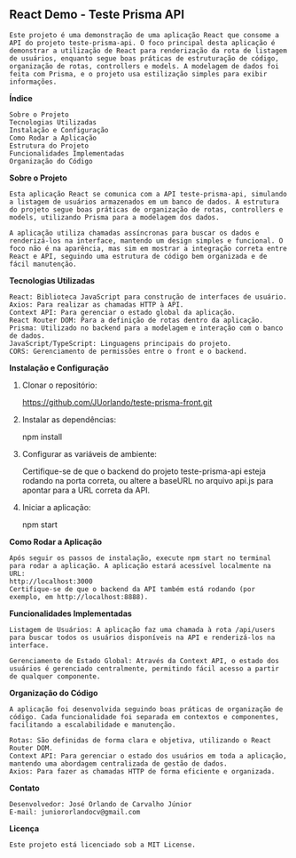 ## React Demo - Teste Prisma API

    Este projeto é uma demonstração de uma aplicação React que consome a API do projeto teste-prisma-api. O foco principal desta aplicação é demonstrar a utilização de React para renderização da rota de listagem de usuários, enquanto segue boas práticas de estruturação de código, organização de rotas, controllers e models. A modelagem de dados foi feita com Prisma, e o projeto usa estilização simples para exibir informações.

**Índice**

    Sobre o Projeto
    Tecnologias Utilizadas
    Instalação e Configuração
    Como Rodar a Aplicação
    Estrutura do Projeto
    Funcionalidades Implementadas
    Organização do Código

**Sobre o Projeto**

    Esta aplicação React se comunica com a API teste-prisma-api, simulando a listagem de usuários armazenados em um banco de dados. A estrutura do projeto segue boas práticas de organização de rotas, controllers e models, utilizando Prisma para a modelagem dos dados.

    A aplicação utiliza chamadas assíncronas para buscar os dados e renderizá-los na interface, mantendo um design simples e funcional. O foco não é na aparência, mas sim em mostrar a integração correta entre React e API, seguindo uma estrutura de código bem organizada e de fácil manutenção.

**Tecnologias Utilizadas**

    React: Biblioteca JavaScript para construção de interfaces de usuário.
    Axios: Para realizar as chamadas HTTP à API.
    Context API: Para gerenciar o estado global da aplicação.
    React Router DOM: Para a definição de rotas dentro da aplicação.
    Prisma: Utilizado no backend para a modelagem e interação com o banco de dados.
    JavaScript/TypeScript: Linguagens principais do projeto.
    CORS: Gerenciamento de permissões entre o front e o backend.

**Instalação e Configuração**

1. Clonar o repositório:

    https://github.com/JUorlando/teste-prisma-front.git

2. Instalar as dependências:

    npm install

3. Configurar as variáveis de ambiente:

    Certifique-se de que o backend do projeto teste-prisma-api esteja rodando na porta correta, ou altere a baseURL no arquivo api.js para apontar para a URL correta da API.

4. Iniciar a aplicação:

    npm start

**Como Rodar a Aplicação**

    Após seguir os passos de instalação, execute npm start no terminal para rodar a aplicação. A aplicação estará acessível localmente na URL:
    http://localhost:3000
    Certifique-se de que o backend da API também está rodando (por exemplo, em http://localhost:8888).

**Funcionalidades Implementadas**

    Listagem de Usuários: A aplicação faz uma chamada à rota /api/users para buscar todos os usuários disponíveis na API e renderizá-los na interface.

    Gerenciamento de Estado Global: Através da Context API, o estado dos usuários é gerenciado centralmente, permitindo fácil acesso a partir de qualquer componente.

**Organização do Código**

    A aplicação foi desenvolvida seguindo boas práticas de organização de código. Cada funcionalidade foi separada em contextos e componentes, facilitando a escalabilidade e manutenção.

    Rotas: São definidas de forma clara e objetiva, utilizando o React Router DOM.
    Context API: Para gerenciar o estado dos usuários em toda a aplicação, mantendo uma abordagem centralizada de gestão de dados.
    Axios: Para fazer as chamadas HTTP de forma eficiente e organizada.

**Contato**

    Desenvolvedor: José Orlando de Carvalho Júnior
    E-mail: juniororlandocv@gmail.com

**Licença**

    Este projeto está licenciado sob a MIT License.